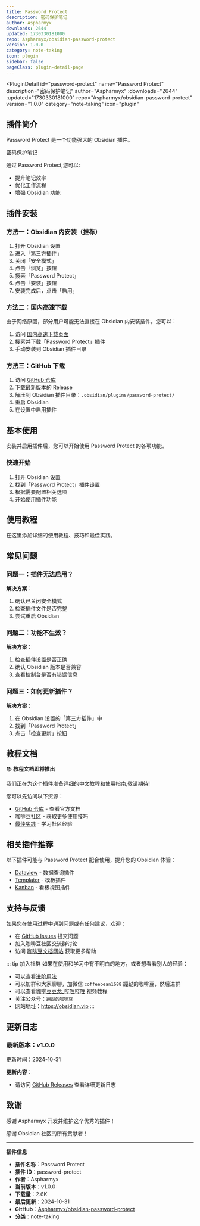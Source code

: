 ```yaml
---
title: Password Protect
description: 密码保护笔记
author: Aspharmyx
downloads: 2644
updated: 1730330181000
repo: Aspharmyx/obsidian-password-protect
version: 1.0.0
category: note-taking
icon: plugin
sidebar: false
pageClass: plugin-detail-page
---
```


<PluginDetail
  id="password-protect"
  name="Password Protect"
  description="密码保护笔记"
  author="Aspharmyx"
  :downloads="2644"
  :updated="1730330181000"
  repo="Aspharmyx/obsidian-password-protect"
  version="1.0.0"
  category="note-taking"
  icon="plugin"
>

<!-- AUTO_GENERATED_START -->
## 插件简介

Password Protect 是一个功能强大的 Obsidian 插件。

密码保护笔记

通过 Password Protect,您可以:

- 提升笔记效率
- 优化工作流程
- 增强 Obsidian 功能

<!-- AUTO_GENERATED_END -->

<!-- AUTO_GENERATED_START -->
## 插件安装

### 方法一：Obsidian 内安装（推荐）

1. 打开 Obsidian 设置
2. 进入「第三方插件」
3. 关闭「安全模式」
4. 点击「浏览」按钮
5. 搜索「Password Protect」
6. 点击「安装」按钮
7. 安装完成后，点击「启用」

### 方法二：国内高速下载

由于网络原因，部分用户可能无法直接在 Obsidian 内安装插件。您可以：

1. 访问 [国内高速下载页面](/zh/documentation/obsidian-plugins-download.html)
2. 搜索并下载「Password Protect」插件
3. 手动安装到 Obsidian 插件目录

### 方法三：GitHub 下载

1. 访问 [GitHub 仓库](https://github.com/Aspharmyx/obsidian-password-protect)
2. 下载最新版本的 Release
3. 解压到 Obsidian 插件目录：`.obsidian/plugins/password-protect/`
4. 重启 Obsidian
5. 在设置中启用插件

## 基本使用

安装并启用插件后，您可以开始使用 Password Protect 的各项功能。

### 快速开始

1. 打开 Obsidian 设置
2. 找到「Password Protect」插件设置
3. 根据需要配置相关选项
4. 开始使用插件功能

<!-- AUTO_GENERATED_END -->

<!-- CUSTOM_CONTENT_START:tutorial -->
## 使用教程

在这里添加详细的使用教程、技巧和最佳实践。

<!-- CUSTOM_CONTENT_END:tutorial -->

<!-- SHARED_CONTENT_START -->
## 常见问题

### 问题一：插件无法启用？

**解决方案**：
1. 确认已关闭安全模式
2. 检查插件文件是否完整
3. 尝试重启 Obsidian

### 问题二：功能不生效？

**解决方案**：
1. 检查插件设置是否正确
2. 确认 Obsidian 版本是否兼容
3. 查看控制台是否有错误信息

### 问题三：如何更新插件？

**解决方案**：
1. 在 Obsidian 设置的「第三方插件」中
2. 找到「Password Protect」
3. 点击「检查更新」按钮

## 教程文档

📚 **教程文档即将推出**

我们正在为这个插件准备详细的中文教程和使用指南,敬请期待!

您可以先访问以下资源：
- [GitHub 仓库](https://github.com/Aspharmyx/obsidian-password-protect) - 查看官方文档
- [咖啡豆社区](/zh/bases/) - 获取更多使用技巧
- [最佳实践](/zh/best-practices/) - 学习社区经验

## 相关插件推荐

以下插件可能与 Password Protect 配合使用，提升您的 Obsidian 体验：

- [Dataview](/zh/plugins/dataview.html) - 数据查询插件
- [Templater](/zh/plugins/templater-obsidian.html) - 模板插件
- [Kanban](/zh/plugins/obsidian-kanban.html) - 看板视图插件

## 支持与反馈

如果您在使用过程中遇到问题或有任何建议，欢迎：

- 在 [GitHub Issues](https://github.com/Aspharmyx/obsidian-password-protect/issues) 提交问题
- 加入咖啡豆社区交流群讨论
- 访问 [咖啡豆文档网站](https://obsidian.vip) 获取更多帮助

::: tip 加入社群
如果在使用和学习中有不明白的地方，或者想看看别人的经验：
- 可以查看[进阶用法](/zh/advanced)
- 可以加群和大家聊聊，加微信 `coffeebean1688` 蹦跶的咖啡豆，然后进群
- 可以查看[咖啡豆豆龙_哔哩哔哩](https://space.bilibili.com/618777356) 视频教程
- 关注公众号：`蹦跶的咖啡豆`
- 网站地址：https://obsidian.vip
:::
<!-- SHARED_CONTENT_END -->

<!-- AUTO_GENERATED_START -->
## 更新日志

### 最新版本：v1.0.0

更新时间：2024-10-31

**更新内容**：
- 请访问 [GitHub Releases](https://github.com/Aspharmyx/obsidian-password-protect/releases) 查看详细更新日志

## 致谢

感谢 Aspharmyx 开发并维护这个优秀的插件！

感谢 Obsidian 社区的所有贡献者！

---

**插件信息**
- **插件名称**：Password Protect
- **插件 ID**：password-protect
- **作者**：Aspharmyx
- **当前版本**：v1.0.0
- **下载量**：2.6K
- **最后更新**：2024-10-31
- **GitHub**：[Aspharmyx/obsidian-password-protect](https://github.com/Aspharmyx/obsidian-password-protect)
- **分类**：note-taking
<!-- AUTO_GENERATED_END -->

</PluginDetail>

